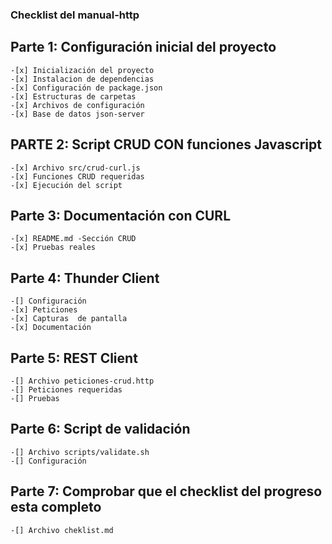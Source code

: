 ### Checklist del manual-http

## Parte 1: Configuración inicial del proyecto
    
    -[x] Inicialización del proyecto
    -[x] Instalacion de dependencias
    -[x] Configuración de package.json
    -[x] Estructuras de carpetas
    -[x] Archivos de configuración
    -[x] Base de datos json-server

## PARTE 2: Script CRUD CON funciones Javascript

    -[x] Archivo src/crud-curl.js
    -[x] Funciones CRUD requeridas
    -[x] Ejecución del script

## Parte 3: Documentación con CURL

    -[x] README.md -Sección CRUD
    -[x] Pruebas reales

## Parte 4: Thunder Client

    -[] Configuración
    -[x] Peticiones
    -[x] Capturas  de pantalla
    -[x] Documentación

## Parte 5: REST Client

    -[] Archivo peticiones-crud.http
    -[] Peticiones requeridas
    -[] Pruebas

## Parte 6: Script de validación

    -[] Archivo scripts/validate.sh
    -[] Configuración

## Parte 7: Comprobar que el checklist del progreso esta completo

    -[] Archivo cheklist.md


